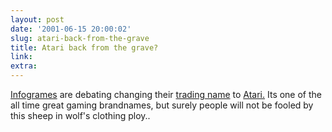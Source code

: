 ```yaml
---
layout: post
date: '2001-06-15 20:00:02'
slug: atari-back-from-the-grave
title: Atari back from the grave?
link: 
extra: 
---
```


[Infogrames](http://www.infogrames.com/) are debating changing their [trading name](http://www.tendobox.com/cgi-bin/news/viewnews.cgi?category=3&amp;id=992634465) to [Atari.](http://www.atari-history.com/) Its one of the all time great gaming brandnames, but surely people will not be fooled by this sheep in wolf's clothing ploy..